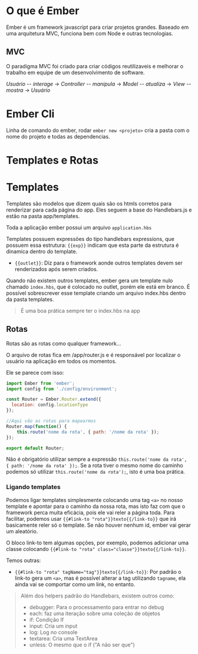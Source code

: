 # O que é Ember
Ember é um framework javascript para criar projetos grandes. Baseado em uma arquitetura MVC, funciona bem com Node e outras tecnologias.

## MVC
O paradigma MVC foi criado para criar códigos reutilizaveis e melhorar o trabalho em equipe de um desenvolvimento de software.

*Usuário* -- _interage_ -> *Controller* -- _manipula_ -> *Model* -- _atualiza_ -> *View* -- _mostra_ -> *Usuário*

# Ember Cli
Linha de comando do ember, rodar `ember new <projeto>` cria a pasta com o nome do projeto e todas as dependencias.

# Templates e Rotas

# Templates
Templates são modelos que dizem quais são os htmls corretos para renderizar para cada página do app. Eles seguem a base do Handlebars.js
e estão na pasta app/templates.

Toda a aplicação ember possui um arquivo `application.hbs`

Templates possuem expressões do tipo handlebars expressions, que possuem essa estrutura: `{{exp}}` indicam que esta parte da estrutura
é dinamica dentro do template.

* `{{outlet}}`: Diz para o framework aonde outros templates devem ser renderizados após serem criados.

Quando não existem outros templates, ember gera um template nulo chamado `index.hbs`, que é colocado no outlet, porém ele está em branco.
É possível sobrescrever esse template criando um arquivo index.hbs dentro da pasta templates.

> É uma boa prática sempre ter o index.hbs na app

## Rotas
Rotas são as rotas como qualquer framework...

O arquivo de rotas fica em /app/router.js e é responsável por localizar o usuário na aplicação em todos os momentos.

Ele se parece com isso:

```js
import Ember from 'ember';
import config from './config/environment';

const Router = Ember.Router.extend({
  location: config.locationType
});

//Aqui vão as rotas para mapearmos
Router.map(function() {
	this.route('nome da rota', { path: '/nome da rota' });
});

export default Router;
```

Não é obrigatório utilizar sempre a expressão `this.route('nome da rota', { path: '/nome da rota' });`. Se a rota tiver o mesmo nome
do caminho podemos só utilizar `this.route('nome da rota');`, isto é uma boa prática.

### Ligando templates
Podemos ligar templates simplesmente colocando uma tag `<a>` no nosso template e apontar para o caminho da nossa rota, mas isto faz com
que o framework perca muita eficácia, pois ele vai reler a página toda. Para facilitar, podemos usar 
`{{#link-to "rota"}}texto{{/link-to}}` que irá basicamente reler só o template. Se não houver nenhum id, ember vai gerar um aleatório.

O bloco link-to tem algumas opções, por exemplo, podemos adicionar uma classe colocando 
`{{#link-to "rota" class="classe"}}texto{{/link-to}}`.

Temos outras:
* `{{#link-to "rota" tagName="tag"}}texto{{/link-to}}`: Por padrão o link-to gera um `<a>`, mas é possível alterar a tag utilizando 
`tagname`, ela ainda vai se comportar como um link, no entanto.

> Além dos helpers padrão do Handlebars, existem outros como:
> - debugger: Para o processamento para entrar no debug
> - each: faz uma iteração sobre uma coleção de objetos
> - if: Condição If
> - input: Cria um input
> - log: Log no console
> - textarea: Cria uma TextArea
> - unless: O mesmo que o if ("A não ser que")


